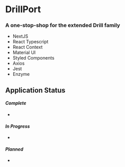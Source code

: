 # DrillPort 

### A one-stop-shop for the extended Drill family

<ul>
  <li>
    NextJS
  </li>
  <li>
    React Typescript
  </li>
  <li>
    React Context
  </li>
  <li>
    Material UI
  </li>
  <li>
    Styled Components
  </li>
  <li>
    Axios
  </li>
  <li>
    Jest
  </li>
  <li>
    Enzyme
  </li>
</ul>

## Application Status


#### <i>Complete</i>

<ul>
  <li></li>
</ul>

#### <i>In Progress</i>

<ul>
  <li></li>
</ul>

#### <i>Planned</i>

<ul>
  <li></li>
</ul>
